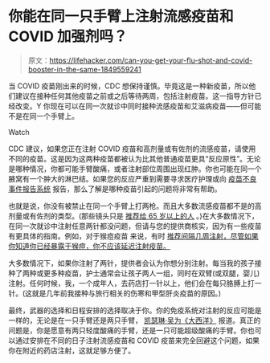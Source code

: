 # 你能在同一只手臂上注射流感疫苗和 COVID 加强剂吗？

> 原文：<https://lifehacker.com/can-you-get-your-flu-shot-and-covid-booster-in-the-same-1849559241>

当 COVID 疫苗刚出来的时候，CDC 想保持谨慎。毕竟这是一种新疫苗，所以他们建议在接种任何其他疫苗之前或之后等待两周，包括注射疫苗。这一指导方针已经改变。Y 你现在可以在同一次就诊中同时接种流感疫苗和艾滋病疫苗——但可能不是在同一个手臂上。

Watch

CDC 建议，如果您正在注射 COVID 疫苗和高剂量或有佐剂的流感疫苗，请使用不同的疫苗。这是因为这两种疫苗都被认为比其他普通疫苗更具“反应原性”。无论是哪种情况，你都可能手臂酸痛，或者注射部位周围出现红肿。你也可能在同一个腋窝有一个肿大的淋巴结。如果您的反应严重到需要寻求医疗护理或向 [疫苗不良事件报告系统](https://lifehacker.com/vaccine-death-reports-are-not-what-they-seem-1846514709) 报告，那么了解是哪种疫苗引起的问题将非常有帮助。

也就是说，你没有被禁止在同一个手臂上打两枪。而且大多数流感疫苗都不是的高剂量或有佐剂的类型。(那些镜头只是 [推荐给 65 岁以上的人](https://lifehacker.com/do-you-need-a-high-dose-flu-shot-1845169504) 。)在大多数情况下，在同一次就诊中注射任意两针都没问题，但请与您的提供商核实，因为有一些疫苗有更具体的指南。例如，对于猴痘疫苗 来说，有时 [推荐间隔几周注射，尽管如果你知道你已经暴露于猴痘，你不应该延迟注射疫苗。](https://www.cdc.gov/poxvirus/monkeypox/interim-considerations/jynneos-vaccine.html#coadministration)

大多数情况下，如果你注射了两针，提供者会认为你想分别注射。每当我的孩子接种了两种或更多种疫苗，护士通常会让孩子两人一组，同时在双臂(或双腿，婴儿)注射。任何时候，我，一个成年人，去药店打一针以上，他们会在每只胳膊上打一针。(这就是几年前我接种与旅行相关的伤寒和甲型肝炎疫苗的原因。)

最终，武器的选择和日程安排的选择取决于你。你的免疫系统对注射的反应可能是一样的，无论是在一只手臂还是两只手臂， [凯瑟琳·吴为《大西洋》](https://www.theatlantic.com/health/archive/2022/09/covid-booster-flu-shot-arm-soreness/671444/) 报道。真正的问题是，你是愿意有两只轻度酸痛的手臂，还是一只可能超级酸痛的手臂。你也可以通过安排在不同的日子注射流感疫苗和 COVID 疫苗来完全回避这个问题，如果你在附近的药店注射，这就足够方便了。